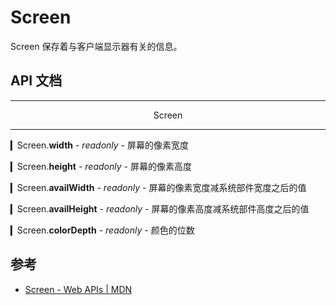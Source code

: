 # Screen

Screen 保存着与客户端显示器有关的信息。

## API 文档

---

<p align="center">Screen</p>

---

▎Screen.**width** - _readonly_ - 屏幕的像素宽度

▎Screen.**height** - _readonly_ - 屏幕的像素高度

▎Screen.**availWidth** - _readonly_ - 屏幕的像素宽度减系统部件宽度之后的值

▎Screen.**availHeight** - _readonly_ - 屏幕的像素高度减系统部件高度之后的值

▎Screen.**colorDepth** - _readonly_ - 颜色的位数

## 参考

- [Screen - Web APIs | MDN](https://developer.mozilla.org/en-US/docs/Web/API/Screen)
